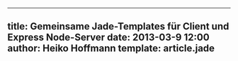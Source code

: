 ---
title: Gemeinsame Jade-Templates für Client und Express Node-Server
date: 2013-03-9 12:00
author: Heiko Hoffmann
template: article.jade
----
